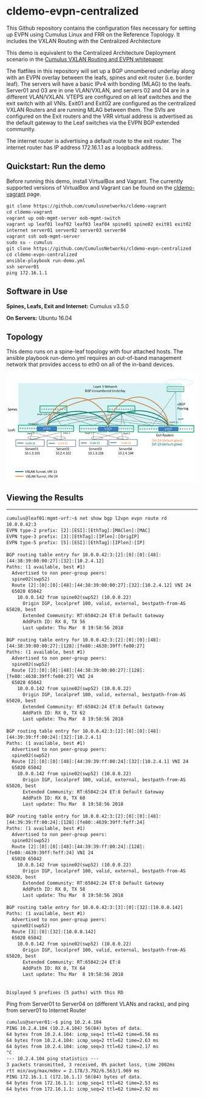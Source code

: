 # cldemo-evpn-centralized

This Github repository contains the configuration files necessary for setting up EVPN using Cumulus Linux and FRR on the Reference Topology.  It includes the VXLAN Routing with the Centralized Architecture

This demo is equivalent to the Centralized Architecture Deployment scenario in the [Cumulus VXLAN Routing and EVPN whitepaper](https://cumulusnetworks.com/learn/web-scale-networking-resources/whitepapers/Cumulus-Networks-White-Paper-EVPN.pdf) 

The flatfiles in this repository will set up a BGP unnumbered underlay along with an EVPN overlay between the leafs, spines and exit router (i.e. border leaf).  The servers will have a basic IPv4 with bonding (MLAG) to the leafs.  Server01 and 03 are in one VLAN/VXLAN, and servers 02 and 04 are in a different VLAN/VXLAN.  VTEPS are configured on all leaf switches and the exit switch with all VNIs.  Exit01 and Exit02 are configured as the centralized VXLAN Routers and are running MLAG between them. The SVIs are configured on the Exit routers and  the VRR virtual address is advertised as the default gateway to the Leaf switches via the EVPN BGP extended community. 

The internet router is advertising a default route to the exit router.  The internet router has IP address 172.16.1.1 as a loopback address.


Quickstart: Run the demo
------------------------

Before running this demo, install VirtualBox and Vagrant. The currently supported versions of VirtualBox and Vagrant can be found on the [cldemo-vagrant](https://github.com/CumulusNetworks/cldemo-vagrant) page.  

    git clone https://github.com/cumulusnetworks/cldemo-vagrant
    cd cldemo-vagrant
    vagrant up oob-mgmt-server oob-mgmt-switch 
    vagrant up leaf01 leaf02 leaf03 leaf04 spine01 spine02 exit01 exit02 internet server01 server02 server03 server04
    vagrant ssh oob-mgmt-server
    sudo su - cumulus
    git clone https://github.com/CumulusNetworks/cldemo-evpn-centralized
    cd cldemo-evpn-centralized
    ansible-playbook run-demo.yml
    ssh server01
    ping 172.16.1.1 


Software in Use
------------------------
**Spines, Leafs, Exit and Internet:**
      Cumulus v3.5.0

**On Servers:**
Ubuntu 16.04


## Topology ##

This demo runs on a spine-leaf topology with four attached hosts. The ansible playbook run-demo.yml requires an out-of-band management network that provides access to eth0 on all of the in-band devices. 

![EVPN Demo Topology](https://github.com/CumulusNetworks/cldemo-evpn-centralized/blob/master/cldemo-evpn-centralized.png)

 
## Viewing the Results ##

-------
    cumulus@leaf01:mgmt-vrf:~$ net show bgp l2vpn evpn route rd 10.0.0.42:3
    EVPN type-2 prefix: [2]:[ESI]:[EthTag]:[MAClen]:[MAC]
    EVPN type-3 prefix: [3]:[EthTag]:[IPlen]:[OrigIP]
    EVPN type-5 prefix: [5]:[ESI]:[EthTag]:[IPlen]:[IP]
    
    BGP routing table entry for 10.0.0.42:3:[2]:[0]:[0]:[48]:[44:38:39:00:00:27]:[32]:[10.2.4.12]
    Paths: (1 available, best #1)
      Advertised to non peer-group peers:
      spine02(swp52)
      Route [2]:[0]:[0]:[48]:[44:38:39:00:00:27]:[32]:[10.2.4.12] VNI 24
      65020 65042
        10.0.0.142 from spine02(swp52) (10.0.0.22)
          Origin IGP, localpref 100, valid, external, bestpath-from-AS 65020, best
          Extended Community: RT:65042:24 ET:8 Default Gateway
          AddPath ID: RX 0, TX 56
          Last update: Thu Mar  8 19:58:56 2018
    
    BGP routing table entry for 10.0.0.42:3:[2]:[0]:[0]:[48]:[44:38:39:00:00:27]:[128]:[fe80::4638:39ff:fe00:27]
    Paths: (1 available, best #1)
      Advertised to non peer-group peers:
      spine02(swp52)
      Route [2]:[0]:[0]:[48]:[44:38:39:00:00:27]:[128]:[fe80::4638:39ff:fe00:27] VNI 24
      65020 65042
        10.0.0.142 from spine02(swp52) (10.0.0.22)
          Origin IGP, localpref 100, valid, external, bestpath-from-AS 65020, best
          Extended Community: RT:65042:24 ET:8 Default Gateway
          AddPath ID: RX 0, TX 62
          Last update: Thu Mar  8 19:58:56 2018
    
    BGP routing table entry for 10.0.0.42:3:[2]:[0]:[0]:[48]:[44:39:39:ff:00:24]:[32]:[10.2.4.1]
    Paths: (1 available, best #1)
      Advertised to non peer-group peers:
      spine02(swp52)
      Route [2]:[0]:[0]:[48]:[44:39:39:ff:00:24]:[32]:[10.2.4.1] VNI 24
      65020 65042
        10.0.0.142 from spine02(swp52) (10.0.0.22)
          Origin IGP, localpref 100, valid, external, bestpath-from-AS 65020, best
          Extended Community: RT:65042:24 ET:8 Default Gateway
          AddPath ID: RX 0, TX 60
          Last update: Thu Mar  8 19:58:56 2018
    
    BGP routing table entry for 10.0.0.42:3:[2]:[0]:[0]:[48]:[44:39:39:ff:00:24]:[128]:[fe80::4639:39ff:feff:24]
    Paths: (1 available, best #1)
      Advertised to non peer-group peers:
      spine02(swp52)
      Route [2]:[0]:[0]:[48]:[44:39:39:ff:00:24]:[128]:[fe80::4639:39ff:feff:24] VNI 24
      65020 65042
        10.0.0.142 from spine02(swp52) (10.0.0.22)
          Origin IGP, localpref 100, valid, external, bestpath-from-AS 65020, best
          Extended Community: RT:65042:24 ET:8 Default Gateway
          AddPath ID: RX 0, TX 58
          Last update: Thu Mar  8 19:58:56 2018
    
    BGP routing table entry for 10.0.0.42:3:[3]:[0]:[32]:[10.0.0.142]
    Paths: (1 available, best #1)
      Advertised to non peer-group peers:
      spine02(swp52)
      Route [3]:[0]:[32]:[10.0.0.142]
      65020 65042
        10.0.0.142 from spine02(swp52) (10.0.0.22)
          Origin IGP, localpref 100, valid, external, bestpath-from-AS 65020, best
          Extended Community: RT:65042:24 ET:8
          AddPath ID: RX 0, TX 64
          Last update: Thu Mar  8 19:58:56 2018
    
    
    Displayed 5 prefixes (5 paths) with this RD

    



   

Ping from Server01 to Server04 on (different VLANs and racks), and ping from server01 to Internet Router

 

               
                               
    cumulus@server01:~$ ping 10.2.4.104
    PING 10.2.4.104 (10.2.4.104) 56(84) bytes of data.
    64 bytes from 10.2.4.104: icmp_seq=1 ttl=62 time=6.56 ms
    64 bytes from 10.2.4.104: icmp_seq=2 ttl=62 time=2.63 ms
    64 bytes from 10.2.4.104: icmp_seq=3 ttl=62 time=2.17 ms
    ^C
    --- 10.2.4.104 ping statistics ---
    3 packets transmitted, 3 received, 0% packet loss, time 2002ms
    rtt min/avg/max/mdev = 2.178/3.792/6.563/1.969 ms
    PING 172.16.1.1 (172.16.1.1) 56(84) bytes of data.
    64 bytes from 172.16.1.1: icmp_seq=1 ttl=62 time=2.53 ms
    64 bytes from 172.16.1.1: icmp_seq=2 ttl=62 time=2.92 ms
    









    
    



